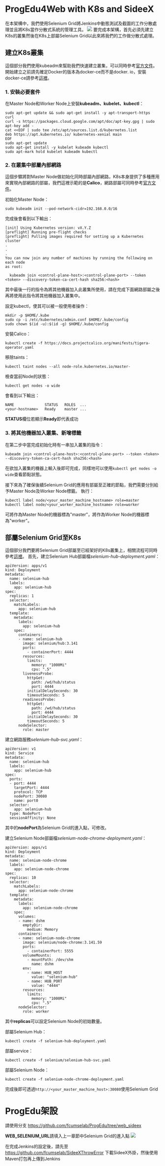 # ProgEdu4Web with K8s and SideeX
在本架構中，我們使用Selenium Grid將Jenkins中動態測試及截圖的工作分散處理並且將K8s當作分散式系統的管理工具。
![](https://i.imgur.com/tJcRhNk.png)
要完成本架構，首先必須先建立K8s的叢集然後在K8s上部屬Selenium Grid以此來將我們的工作做分散式處理。

## 建立K8s叢集
這個部分我們使用kubeadm來幫助我們快速建立叢集，可以同時參考[官方文件](https://kubernetes.io/docs/setup/production-environment/tools/kubeadm/)。
開始建立之前請先確定Docker的版本為docker-ce而不是docker. io，安裝docker-ce請參考[這裡](https://docs.docker.com/engine/install/ubuntu/)。

### 1. 安裝必要套件
在Master Node和Worker Node上安裝**kubeadm、kubelet、kubectl**：
```
sudo apt-get update && sudo apt-get install -y apt-transport-https curl
curl -s https://packages.cloud.google.com/apt/doc/apt-key.gpg | sudo apt-key add -
cat <<EOF | sudo tee /etc/apt/sources.list.d/kubernetes.list
deb https://apt.kubernetes.io/ kubernetes-xenial main
EOF
sudo apt-get update
sudo apt-get install -y kubelet kubeadm kubectl
sudo apt-mark hold kubelet kubeadm kubectl
```
### 2. 在叢集中部屬內部網路
這個步驟將對Master Node做初始化同時部屬內部網路，K8s本身提供了多種應用來實現內部網路的部屬，我們這裡示範的是**Calico**，網路部屬可同時參考[官方文件](https://docs.projectcalico.org/getting-started/kubernetes/quickstart)。

初始化Master Node：
```
sudo kubeadm init --pod-network-cidr=192.168.0.0/16
```
完成後會看到以下輸出：
```
[init] Using Kubernetes version: vX.Y.Z
[preflight] Running pre-flight checks
[preflight] Pulling images required for setting up a Kubernetes cluster
.
.
.
You can now join any number of machines by running the following on each node
as root:

  kubeadm join <control-plane-host>:<control-plane-port> --token <token> --discovery-token-ca-cert-hash sha256:<hash>
```
其中最後一行的指令為將其他機器加入此叢集所使用，請在完成下面網路部屬之後再將使用此指令將其他機器加入叢集中。

設定kubectl，使其可以被一般使用者操作：
```
mkdir -p $HOME/.kube
sudo cp -i /etc/kubernetes/admin.conf $HOME/.kube/config
sudo chown $(id -u):$(id -g) $HOME/.kube/config
```

安裝Calico：
```
kubectl create -f https://docs.projectcalico.org/manifests/tigera-operator.yaml
```

移除taints：
```
kubectl taint nodes --all node-role.kubernetes.io/master-
```

檢查當前Node的狀態：
```
kubectl get nodes -o wide
```
會看到以下輸出：
```
NAME              STATUS   ROLES  ...
<your-hostname>   Ready    master ...
```
**STATUS**欄位若顯示**Ready**即代表成功

### 3. 將其他機器加入叢集、新增標籤
在第二步中當完成初始化時有一串加入叢集的指令：
```
kubeadm join <control-plane-host>:<control-plane-port> --token <token> --discovery-token-ca-cert-hash sha256:<hash>
```
在欲加入叢集的機器上輸入後即可完成，同樣地可以使用```kubectl get nodes -o wide```查看節點狀態。

接下來為了確保後續Selenium Grid的應用有部屬至正確的節點，我們需要分別給予Master Node及Worker Node標籤。
執行：
```
kubectl label node/<your_master_machine_hostname> role=master
kubectl label node/<your_worker_machine_hostname> role=worker
```
可將作為Master Node的機器標為"master"，將作為Worker Node的機器標為"worker"。

## 部屬Selenium Grid至K8s
這個部分我們要將Selenium Grid部屬至已經架好的K8s叢集上，相關流程可同時參考[這裡](https://github.com/kubernetes/examples/tree/master/staging/selenium)。
首先，建立Selenium Hub部屬檔*selenium-hub-deployment.yaml*：
```
apiVersion: apps/v1
kind: Deployment
metadata:
  name: selenium-hub
  labels:
    app: selenium-hub
spec:
  replicas: 1
  selector:
    matchLabels:
      app: selenium-hub
  template:
    metadata:
      labels:
        app: selenium-hub
    spec:
      containers:
      - name: selenium-hub
        image: selenium/hub:3.141
        ports:
          - containerPort: 4444
        resources:
          limits:
            memory: "1000Mi"
            cpu: ".5"
        livenessProbe:
          httpGet:
            path: /wd/hub/status
            port: 4444
          initialDelaySeconds: 30
          timeoutSeconds: 5
        readinessProbe:
          httpGet:
            path: /wd/hub/status
            port: 4444
          initialDelaySeconds: 30
          timeoutSeconds: 5
      nodeSelector:
        role: master
```
建立網路服務*selenium-hub-svc.yaml*：
```
apiVersion: v1
kind: Service
metadata:
  name: selenium-hub
  labels:
    app: selenium-hub
spec:
  ports:
  - port: 4444
    targetPort: 4444
    protocol: TCP
    nodePort: 30080
    name: port0
  selector:
    app: selenium-hub
  type: NodePort
  sessionAffinity: None
```
其中的**nodePort**為Selenium Grid的進入點，可修改。

建立Selenium Node部屬檔*selenium-node-chrome-deployment.yaml*：
```
apiVersion: apps/v1
kind: Deployment
metadata:
  name: selenium-node-chrome
  labels:
    app: selenium-node-chrome
spec:
  replicas: 10
  selector:
    matchLabels:
      app: selenium-node-chrome
  template:
    metadata:
      labels:
        app: selenium-node-chrome
    spec:
      volumes:
      - name: dshm
        emptyDir:
          medium: Memory
      containers:
      - name: selenium-node-chrome
        image: selenium/node-chrome:3.141.59
        ports:
          - containerPort: 5555
        volumeMounts:
          - mountPath: /dev/shm
            name: dshm
        env:
          - name: HUB_HOST
            value: "selenium-hub"
          - name: HUB_PORT
            value: "4444"
        resources:
          limits:
            memory: "1000Mi"
            cpu: ".5"
      nodeSelector:
        role: worker
```
其中**replicas**可以設定Selenium Node的初始數量。

部屬Selenium Hub：
```
kubectl create -f selenium-hub-deployment.yaml
```
部屬service：
```
kubectl create -f selenium/selenium-hub-svc.yaml
```
部屬Selenium Node：
```
kubectl create -f selenium-node-chrome-deployment.yaml
```
完成後即可透過```http://<your_master_machine_host>:30080```使用Selenium Grid

# ProgEdu架設
請使用分支 https://github.com/fcumselab/ProgEdu/tree/web_sideex

**WEB_SELENIUM_URL**請填入上一章節中Selenium Grid的進入點
![](https://i.imgur.com/JvLqj4f.png)

在完成Jenkins的設定後，請先至 https://github.com/fcumselab/SideeXThrowError 下載SideeX外掛，然後使用Maven打包再上傳到Jenkins
